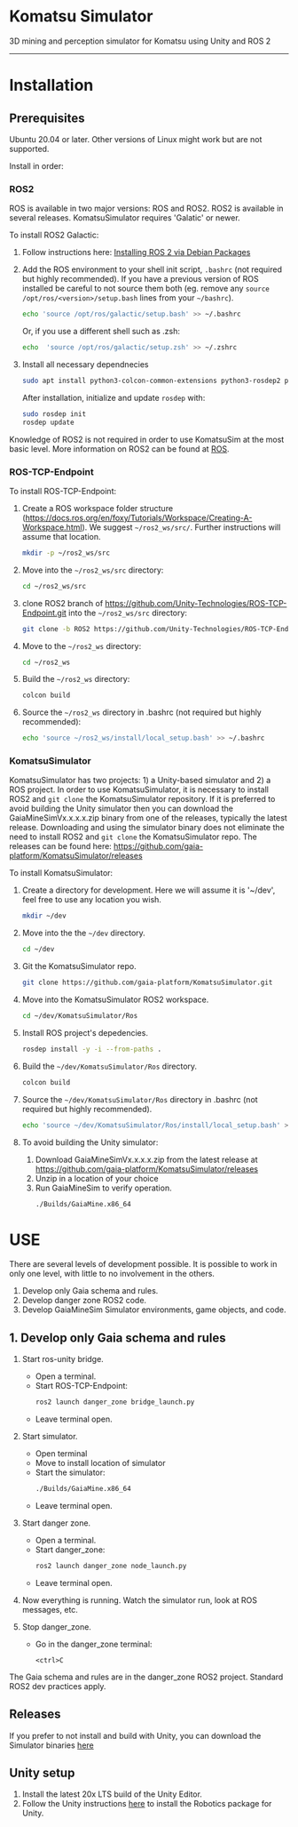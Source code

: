 # Komatsu Simulator
3D mining and perception simulator for Komatsu using Unity and ROS 2

------------------------
# Installation

## Prerequisites

Ubuntu 20.04 or later. Other versions of Linux might work but are not supported.

Install in order:

### ROS2

ROS is available in two major versions: ROS and ROS2. ROS2 is available in several releases. KomatsuSimulator requires 'Galatic' or newer.

To install ROS2 Galactic:

1. Follow instructions here: [Installing ROS 2 via Debian Packages](https://docs.ros.org/en/galactic/Installation/Ubuntu-Install-Debians.html)

2. Add the ROS environment to your shell init script, `.bashrc` (not required but highly recommended). If you have a previous version of ROS installed be careful to not source them both (eg. remove any `source /opt/ros/<version>/setup.bash` lines from your `~/bashrc`).
    ```bash
    echo 'source /opt/ros/galactic/setup.bash' >> ~/.bashrc
    ```

    Or, if you use a different shell such as .zsh:

    ```zsh
    echo  'source /opt/ros/galactic/setup.zsh' >> ~/.zshrc
    ```

3. Install all necessary dependnecies
    ```bash
    sudo apt install python3-colcon-common-extensions python3-rosdep2 python3-vcstool
    ```

    After installation, initialize and update `rosdep` with:
    ```bash
    sudo rosdep init
    rosdep update
    ```

Knowledge of ROS2 is not required in order to use KomatsuSim at the most basic level. More information on ROS2 can be found at [ROS](https://www.ros.org/).

### ROS-TCP-Endpoint

To install ROS-TCP-Endpoint:

1. Create a ROS workspace folder structure (https://docs.ros.org/en/foxy/Tutorials/Workspace/Creating-A-Workspace.html). We suggest `~/ros2_ws/src/`. Further instructions will assume that location.
   ```bash
   mkdir -p ~/ros2_ws/src
   ```

2. Move into the `~/ros2_ws/src` directory:

    ```bash
    cd ~/ros2_ws/src
    ```

3. clone ROS2 branch of https://github.com/Unity-Technologies/ROS-TCP-Endpoint.git into the `~/ros2_ws/src` directory:

    ```bash
    git clone -b ROS2 https://github.com/Unity-Technologies/ROS-TCP-Endpoint.git
    ```

4. Move to the `~/ros2_ws` directory:

    ```bash
    cd ~/ros2_ws
    ```

5. Build the `~/ros2_ws` directory:

    ```bash
    colcon build
    ```

6. Source the `~/ros2_ws` directory in .bashrc (not required but highly recommended):

    ```bash
    echo 'source ~/ros2_ws/install/local_setup.bash' >> ~/.bashrc
    ```

### KomatsuSimulator

KomatsuSimulator has two projects: 1) a Unity-based simulator and 2) a ROS project. In order to use KomatsuSimulator, it is necessary to install ROS2 and `git clone` the KomatsuSimulator repository. If it is preferred to avoid building the Unity simulator then you can download the GaiaMineSimVx.x.x.x.zip binary from one of the releases, typically the latest release. Downloading and using the simulator binary does not eliminate the need to install ROS2 and `git clone` the KomatsuSimulator repo. The releases can be found here: https://github.com/gaia-platform/KomatsuSimulator/releases

To install KomatsuSimulator:

1. Create a directory for development. Here we will assume it is '~/dev', feel free to use any location you wish.
    ```bash
    mkdir ~/dev
    ```

2. Move into the the `~/dev` directory.
    ```bash
    cd ~/dev
    ```

3. Git the KomatsuSimulator repo.
    ```bash
    git clone https://github.com/gaia-platform/KomatsuSimulator.git
    ```

4. Move into the KomatsuSimulator ROS2 workspace.
    ```bash
    cd ~/dev/KomatsuSimulator/Ros
    ```

5. Install ROS project's depedencies.
    ```bash
    rosdep install -y -i --from-paths .
    ```

6. Build the `~/dev/KomatsuSimulator/Ros` directory.
    ```bash
    colcon build
    ```

7. Source the `~/dev/KomatsuSimulator/Ros` directory in .bashrc (not required but highly recommended).
    ```bash
    echo 'source ~/dev/KomatsuSimulator/Ros/install/local_setup.bash' >> ~/.bashrc
    ```

8. To avoid building the Unity simulator:
   1. Download GaiaMineSimVx.x.x.x.zip from the latest release at https://github.com/gaia-platform/KomatsuSimulator/releases
   2. Unzip in a location of your choice
   3. Run GaiaMineSim to verify operation.
       ```bash
       ./Builds/GaiaMine.x86_64
       ```

# USE

There are several levels of development possible. It is possible to work in only one level, with little to no involvement in the others.

1. Develop only Gaia schema and rules.
2. Develop danger zone ROS2 code.
3. Develop GaiaMineSim Simulator environments, game objects, and code.

## 1. Develop only Gaia schema and rules

1. Start ros-unity bridge.
   - Open a terminal.
   - Start ROS-TCP-Endpoint:
        ```bash
        ros2 launch danger_zone bridge_launch.py
        ```
   - Leave terminal open.

2. Start simulator.
   - Open terminal
   - Move to install location of simulator
   - Start the simulator:
        ```bash
        ./Builds/GaiaMine.x86_64
        ```
   - Leave terminal open.

3. Start danger zone.
   - Open a terminal.
   - Start danger_zone:
        ```bash
        ros2 launch danger_zone node_launch.py
        ```
   - Leave terminal open.

4. Now everything is running. Watch the simulator run, look at ROS messages, etc.

5. Stop danger_zone.
   - Go in the danger_zone terminal:
        ```
        <ctrl>C
        ```

The Gaia schema and rules are in the danger_zone ROS2 project. Standard ROS2 dev practices apply.

## Releases
If you prefer to not install and build with Unity, you can download the Simulator binaries [here](https://github.com/gaia-platform/KomatsuSimulator/releases)

## Unity setup
1. Install the latest 20x LTS build of the Unity Editor.
2. Follow the Unity instructions [here](https://github.com/Unity-Technologies/Unity-Robotics-Hub/blob/main/tutorials/ros_unity_integration/setup.md#-unity-setup) to install the Robotics package for Unity.
